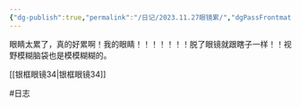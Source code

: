 ```yaml
---
{"dg-publish":true,"permalink":"/日记/2023.11.27眼镜累/","dgPassFrontmatter":true,"noteIcon":""}
---
```



眼睛太累了，真的好累啊！我的眼睛！！！！！！！脱了眼镜就跟瞎子一样！！视野模糊脑袋也是模模糊糊的。

[[银框眼镜34\|银框眼镜34]]

#日志